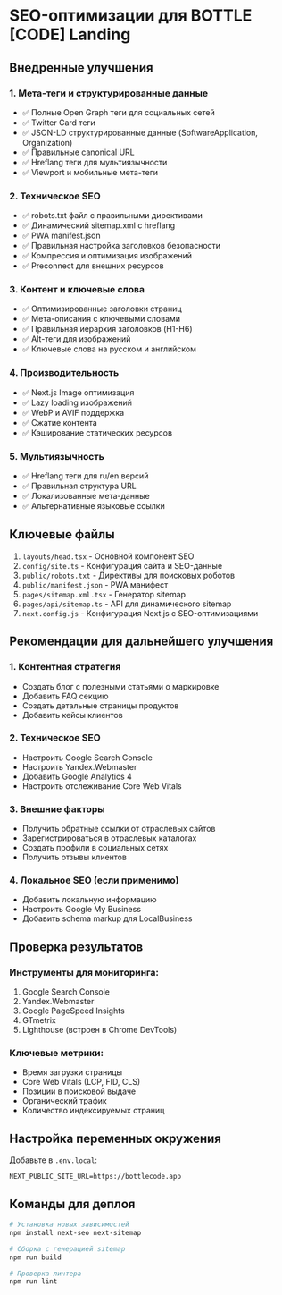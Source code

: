 # SEO-оптимизации для BOTTLE [CODE] Landing

## Внедренные улучшения

### 1. Мета-теги и структурированные данные
- ✅ Полные Open Graph теги для социальных сетей
- ✅ Twitter Card теги
- ✅ JSON-LD структурированные данные (SoftwareApplication, Organization)
- ✅ Правильные canonical URL
- ✅ Hreflang теги для мультиязычности
- ✅ Viewport и мобильные мета-теги

### 2. Техническое SEO
- ✅ robots.txt файл с правильными директивами
- ✅ Динамический sitemap.xml с hreflang
- ✅ PWA manifest.json
- ✅ Правильная настройка заголовков безопасности
- ✅ Компрессия и оптимизация изображений
- ✅ Preconnect для внешних ресурсов

### 3. Контент и ключевые слова
- ✅ Оптимизированные заголовки страниц
- ✅ Мета-описания с ключевыми словами
- ✅ Правильная иерархия заголовков (H1-H6)
- ✅ Alt-теги для изображений
- ✅ Ключевые слова на русском и английском

### 4. Производительность
- ✅ Next.js Image оптимизация
- ✅ Lazy loading изображений
- ✅ WebP и AVIF поддержка
- ✅ Сжатие контента
- ✅ Кэширование статических ресурсов

### 5. Мультиязычность
- ✅ Hreflang теги для ru/en версий
- ✅ Правильная структура URL
- ✅ Локализованные мета-данные
- ✅ Альтернативные языковые ссылки

## Ключевые файлы

1. `layouts/head.tsx` - Основной компонент SEO
2. `config/site.ts` - Конфигурация сайта и SEO-данные
3. `public/robots.txt` - Директивы для поисковых роботов
4. `public/manifest.json` - PWA манифест
5. `pages/sitemap.xml.tsx` - Генератор sitemap
6. `pages/api/sitemap.ts` - API для динамического sitemap
7. `next.config.js` - Конфигурация Next.js с SEO-оптимизациями

## Рекомендации для дальнейшего улучшения

### 1. Контентная стратегия
- Создать блог с полезными статьями о маркировке
- Добавить FAQ секцию
- Создать детальные страницы продуктов
- Добавить кейсы клиентов

### 2. Техническое SEO
- Настроить Google Search Console
- Настроить Yandex.Webmaster
- Добавить Google Analytics 4
- Настроить отслеживание Core Web Vitals

### 3. Внешние факторы
- Получить обратные ссылки от отраслевых сайтов
- Зарегистрироваться в отраслевых каталогах
- Создать профили в социальных сетях
- Получить отзывы клиентов

### 4. Локальное SEO (если применимо)
- Добавить локальную информацию
- Настроить Google My Business
- Добавить schema markup для LocalBusiness

## Проверка результатов

### Инструменты для мониторинга:
1. Google Search Console
2. Yandex.Webmaster
3. Google PageSpeed Insights
4. GTmetrix
5. Lighthouse (встроен в Chrome DevTools)

### Ключевые метрики:
- Время загрузки страницы
- Core Web Vitals (LCP, FID, CLS)
- Позиции в поисковой выдаче
- Органический трафик
- Количество индексируемых страниц

## Настройка переменных окружения

Добавьте в `.env.local`:
```
NEXT_PUBLIC_SITE_URL=https://bottlecode.app
```

## Команды для деплоя

```bash
# Установка новых зависимостей
npm install next-seo next-sitemap

# Сборка с генерацией sitemap
npm run build

# Проверка линтера
npm run lint
```
